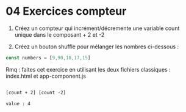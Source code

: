 # 04 Exercices compteur

1. Créez un compteur qui incrément/décremente une variable count unique dans le composant + 2 et -2

2. Créez un bouton shuffle pour mélanger les nombres ci-dessous :

```js
const numbers = [9,90,18,17,15]
```


Rmq : faites cet exercice en utilisant les deux fichiers classiques : index.html et app-component.js


```txt

[count + 2] [count -2]

value : 4

```